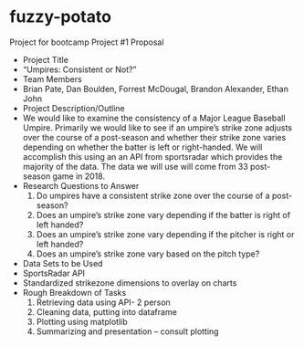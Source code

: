 # fuzzy-potato

Project for bootcamp
Project #1 Proposal
* Project Title
 * “Umpires: Consistent or Not?”
* Team Members
 * Brian Pate, Dan Boulden, Forrest McDougal, Brandon Alexander, Ethan John
* Project Description/Outline
 * We would like to examine the consistency of a Major League Baseball Umpire. Primarily we would like to see if an umpire’s strike zone adjusts over the course of a post-season and whether their strike zone varies depending on whether the batter is left or right-handed. We will accomplish this using an an API from sportsradar which provides the majority of the data. The data we will use will come from 33 post-season game in 2018.
* Research Questions to Answer
  1. Do umpires have a consistent strike zone over the course of a post-season?
  2. Does an umpire’s strike zone vary depending if the batter is right of left handed?
  3. Does an umpire’s strike zone vary depending if the pitcher is right or left handed?
  4. Does an umpire’s strike zone vary based on the pitch type?
* Data Sets to be Used
 * SportsRadar API
 * Standardized strikezone dimensions to overlay on charts
* Rough Breakdown of Tasks
  1. Retrieving data using API- 2 person
  2. Cleaning data, putting into dataframe
  3. Plotting using matplotlib
  4. Summarizing and presentation – consult plotting
